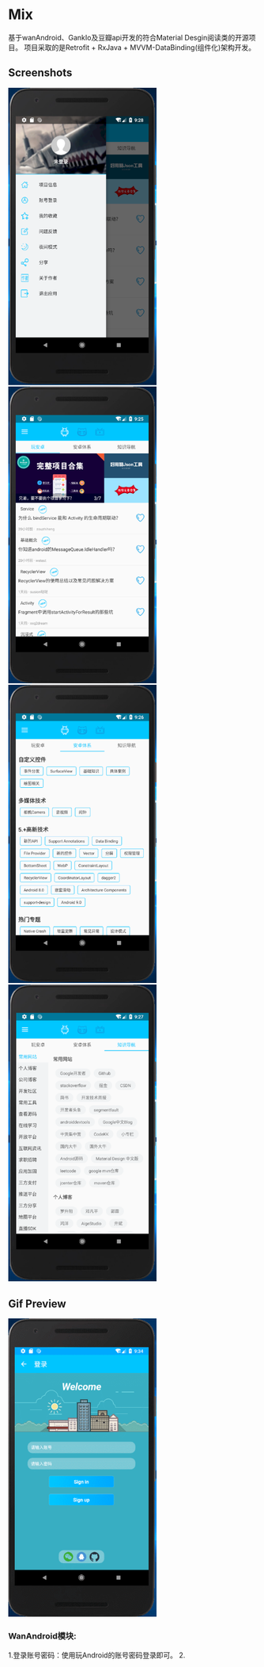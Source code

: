 # Mix

基于wanAndroid、GankIo及豆瓣api开发的符合Material Desgin阅读类的开源项目。
项目采取的是Retrofit + RxJava + MVVM-DataBinding(组件化)架构开发。


## Screenshots
<img width="300" height=“599” src="https://github.com/ljrRookie/Mix/blob/master/readme/nav.png"></img>
<img width="300" height=“599” src="https://github.com/ljrRookie/Mix/blob/master/readme/wanandroidA.png"></img>
<img width="300" height=“599” src="https://github.com/ljrRookie/Mix/blob/master/readme/wanandroidB.png"></img>
<img width="300" height=“599” src="https://github.com/ljrRookie/Mix/blob/master/readme/wanandroidC.png"></img>

## Gif Preview
<img  width="300" height=“599” src="https://github.com/ljrRookie/Mix/blob/master/readme/login.gif"></img>

### WanAndroid模块:
1.登录账号密码：使用玩Android的账号密码登录即可。
2.

